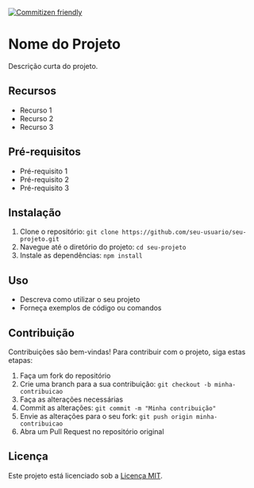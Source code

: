 [![Commitizen friendly](https://img.shields.io/badge/commitizen-friendly-brightgreen.svg)](http://commitizen.github.io/cz-cli/)

# Nome do Projeto

Descrição curta do projeto.

## Recursos

- Recurso 1
- Recurso 2
- Recurso 3

## Pré-requisitos

- Pré-requisito 1
- Pré-requisito 2
- Pré-requisito 3

## Instalação

1. Clone o repositório: `git clone https://github.com/seu-usuario/seu-projeto.git`
2. Navegue até o diretório do projeto: `cd seu-projeto`
3. Instale as dependências: `npm install`

## Uso

- Descreva como utilizar o seu projeto
- Forneça exemplos de código ou comandos

## Contribuição

Contribuições são bem-vindas! Para contribuir com o projeto, siga estas etapas:

1. Faça um fork do repositório
2. Crie uma branch para a sua contribuição: `git checkout -b minha-contribuicao`
3. Faça as alterações necessárias
4. Commit as alterações: `git commit -m "Minha contribuição"`
5. Envie as alterações para o seu fork: `git push origin minha-contribuicao`
6. Abra um Pull Request no repositório original

## Licença

Este projeto está licenciado sob a [Licença MIT](LICENSE).
